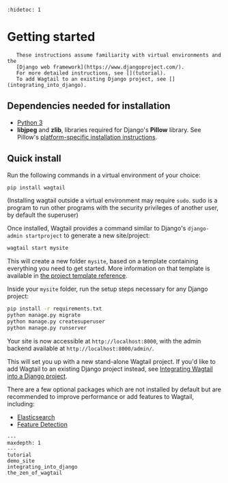 ```{eval-rst}
:hidetoc: 1
```

# Getting started

```{note}
   These instructions assume familiarity with virtual environments and the
   [Django web framework](https://www.djangoproject.com/).
   For more detailed instructions, see [](tutorial).
   To add Wagtail to an existing Django project, see [](integrating_into_django).
```

## Dependencies needed for installation

-   [Python 3](https://www.python.org/downloads/)
-   **libjpeg** and **zlib**, libraries required for Django's **Pillow** library.
    See Pillow's [platform-specific installation instructions](https://pillow.readthedocs.io/en/stable/installation.html#external-libraries).

## Quick install

Run the following commands in a virtual environment of your choice:

```sh
pip install wagtail
```

(Installing wagtail outside a virtual environment may require `sudo`. sudo is a program to run other programs with the security privileges of another user, by default the superuser)

Once installed, Wagtail provides a command similar to Django's `django-admin startproject` to generate a new site/project:

```sh
wagtail start mysite
```

This will create a new folder `mysite`, based on a template containing everything you need to get started.
More information on that template is available in
[the project template reference](/reference/project_template).

Inside your `mysite` folder, run the setup steps necessary for any Django project:

```sh
pip install -r requirements.txt
python manage.py migrate
python manage.py createsuperuser
python manage.py runserver
```

Your site is now accessible at `http://localhost:8000`, with the admin backend available at `http://localhost:8000/admin/`.

This will set you up with a new stand-alone Wagtail project.
If you'd like to add Wagtail to an existing Django project instead, see [Integrating Wagtail into a Django project](/getting_started/integrating_into_django).

There are a few optional packages which are not installed by default but are recommended to improve performance or add features to Wagtail, including:

-   [Elasticsearch](/advanced_topics/performance)
-   [Feature Detection](image_feature_detection)

```{toctree}
---
maxdepth: 1
---
tutorial
demo_site
integrating_into_django
the_zen_of_wagtail
```
